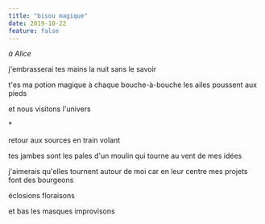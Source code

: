 ```yaml
---
title: "bisou magique"
date: 2019-10-22
feature: false
---
```


*à Alice*

j'embrasserai tes mains la nuit sans le savoir

t'es ma potion magique à chaque bouche-à-bouche
les ailes poussent aux pieds

et nous visitons l'univers

\*

retour aux sources en train volant

tes jambes sont les pales d'un moulin
qui tourne au vent de mes idées

j'aimerais qu'elles tournent autour de moi
car en leur centre mes projets font des bourgeons

éclosions floraisons

et bas les masques improvisons
